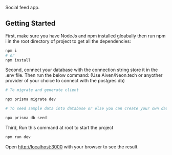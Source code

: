 Social feed app.

## Getting Started

First, make sure you have NodeJs and npm installed gloabally then run npm i in the root directory of project to get all the dependencies:

```bash
npm i
# or
npm install
```

Second, connect your database with the connection string store it in the .env file. Then run the below command:
(Use Aiven/Neon.tech or anyother provider of your choice to connect with the postgres db)

```bash
# To migrate and generate client

npx prisma migrate dev

# To seed sample data into database or else you can create your own data through UI or backend calls.

npx prisma db seed
```

Third, Run this command at root to start the project

```bash
npm run dev
```

Open [http://localhost:3000](http://localhost:3000) with your browser to see the result.
